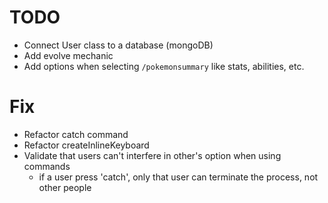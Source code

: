 # TODO

* Connect User class to a database (mongoDB)
* Add evolve mechanic 
* Add options when selecting `/pokemonsummary` like stats, abilities, etc.

# Fix

* Refactor catch command
* Refactor createInlineKeyboard
* Validate that users can't interfere in other's option when using commands
    * if a user press 'catch', only that user can terminate the process, not other people
